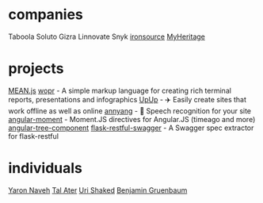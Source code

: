 # companies

Taboola
Soluto
Gizra
Linnovate
Snyk
[ironsource](https://github.com/ironSource)
[MyHeritage](https://github.com/myheritage)

# projects
[MEAN.js]()
[wopr](https://github.com/yaronn/wopr) - A simple markup language for creating rich terminal reports, presentations and infographics
[UpUp](https://github.com/TalAter/UpUp) - ✈️ Easily create sites that work offline as well as online
[annyang](https://github.com/TalAter/annyang) - 💬 Speech recognition for your site
[angular-moment](https://github.com/urish/angular-moment) - Moment.JS directives for Angular.JS (timeago and more)
[angular-tree-component](https://github.com/500tech/angular-tree-component)
[flask-restful-swagger](https://github.com/rantav/flask-restful-swagger) - A Swagger spec extractor for flask-restful

# individuals
[Yaron Naveh](https://github.com/yaronn)
[Tal Ater](https://github.com/TalAter)
[Uri Shaked](https://github.com/urish)
[Benjamin Gruenbaum](https://github.com/benjamingr)
